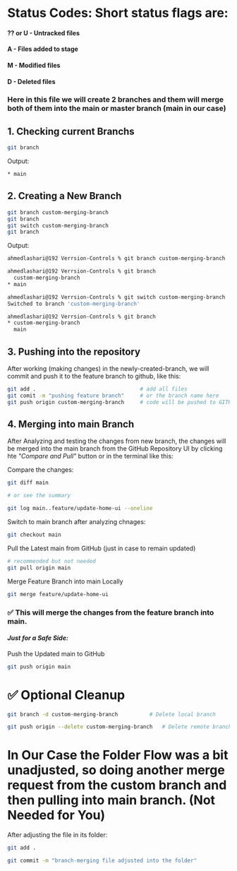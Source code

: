 # Status Codes: Short status flags are:

#### ?? or U - Untracked files
#### A - Files added to stage
#### M - Modified files
#### D - Deleted files

### Here in this file we will create 2 branches and them will merge both of them into the main or master branch (main in our case)

## 1. Checking current Branchs

```bash
git branch
```

Output:
```bash
* main
```
## 2. Creating a New Branch

```bash
git branch custom-merging-branch
git branch
git switch custom-merging-branch
git branch
```

Output:
```bash
ahmedlashari@192 Verrsion-Controls % git branch custom-merging-branch

ahmedlashari@192 Verrsion-Controls % git branch
  custom-merging-branch
* main

ahmedlashari@192 Verrsion-Controls % git switch custom-merging-branch
Switched to branch 'custom-merging-branch'

ahmedlashari@192 Verrsion-Controls % git branch
* custom-merging-branch
  main
```

## 3. Pushing into the repository

After working (making changes) in the newly-created-branch, we will commit and push it to the feature branch to github, like this:

```bash
git add .                                 # add all files
git comit -m "pushing feature branch"     # or the branch name here
git push origin custom-merging-branch     # code will be pushed to GITHUB
```

## 4. Merging into main Branch

After Analyzing and testing the changes from new branch, the changes will be merged into the main branch from the GitHub Repository UI by clicking hte *"Compare and Pull"* button or in the terminal like this:

Compare the changes:
```bash
git diff main

# or see the summary 

git log main..feature/update-home-ui --oneline
```

Switch to main branch after analyzing chnages:
```bash
git checkout main
```

Pull the Latest main from GitHub (just in case to remain updated) 

```bash
# recommended but not needed
git pull origin main
```
Merge Feature Branch into main Locally
```bash
git merge feature/update-home-ui
```

### ✅ This will merge the changes from the feature branch into main.

#### ***Just for a Safe Side:***
Push the Updated main to GitHub

```bash
git push origin main
```

# ✅ Optional Cleanup
```bash
git branch -d custom-merging-branch          # Delete local branch

git push origin --delete custom-merging-branch   # Delete remote branch
```


# In Our Case the Folder Flow was a bit unadjusted, so doing another merge request from the custom branch and then pulling into main branch. (Not Needed for You)


After adjusting the file in its folder:
```bash
git add .

git commit -m "branch-merging file adjusted into the folder"
```

